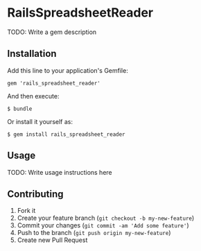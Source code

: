 # RailsSpreadsheetReader

TODO: Write a gem description

## Installation

Add this line to your application's Gemfile:

    gem 'rails_spreadsheet_reader'

And then execute:

    $ bundle

Or install it yourself as:

    $ gem install rails_spreadsheet_reader

## Usage

TODO: Write usage instructions here

## Contributing

1. Fork it
2. Create your feature branch (`git checkout -b my-new-feature`)
3. Commit your changes (`git commit -am 'Add some feature'`)
4. Push to the branch (`git push origin my-new-feature`)
5. Create new Pull Request
